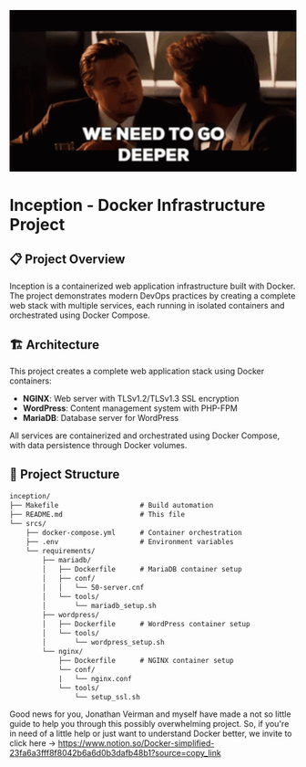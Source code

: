 ![inception](https://github.com/Edoulazone/gifs/blob/master/inception.gif)
# Inception - Docker Infrastructure Project

## 📋 Project Overview

Inception is a containerized web application infrastructure built with Docker. The project demonstrates modern DevOps practices by creating a complete web stack with multiple services, each running in isolated containers and orchestrated using Docker Compose.

## 🏗️ Architecture

This project creates a complete web application stack using Docker containers:

- **NGINX**: Web server with TLSv1.2/TLSv1.3 SSL encryption
- **WordPress**: Content management system with PHP-FPM
- **MariaDB**: Database server for WordPress

All services are containerized and orchestrated using Docker Compose, with data persistence through Docker volumes.

## 📁 Project Structure

```
inception/
├── Makefile                    # Build automation
├── README.md                   # This file
└── srcs/
    ├── docker-compose.yml      # Container orchestration
    ├── .env                    # Environment variables
    └── requirements/
        ├── mariadb/
        │   ├── Dockerfile      # MariaDB container setup
        │   ├── conf/
        │   │   └── 50-server.cnf
        │   └── tools/
        │       └── mariadb_setup.sh
        ├── wordpress/
        │   ├── Dockerfile      # WordPress container setup
        │   └── tools/
        │       └── wordpress_setup.sh
        └── nginx/
            ├── Dockerfile      # NGINX container setup
            └── conf/
            |   └── nginx.conf
            └── tools/
                └── setup_ssl.sh
```

Good news for you, Jonathan Veirman and myself have made a not so little guide to help you through this possibly overwhelming project. So, if you're in need of a little help or just want to understand Docker better, we invite to click here -> https://www.notion.so/Docker-simplified-23fa6a3fff8f8042b6a6d0b3dafb48b1?source=copy_link
